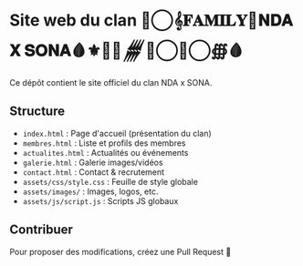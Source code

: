 
# Site web du clan 🧟⃝𝄞𝐅𝐀𝐌𝐈𝐋𝐘🍷𝐍𝐃𝐀 𝐗 𝐒𝐎𝐍𝐀🩸⚜️̥⃟𒁂🧟⃝≛⃝∰🩸

Ce dépôt contient le site officiel du clan NDA x SONA.

## Structure

- `index.html` : Page d'accueil (présentation du clan)
- `membres.html` : Liste et profils des membres
- `actualites.html` : Actualités ou événements
- `galerie.html` : Galerie images/vidéos
- `contact.html` : Contact & recrutement
- `assets/css/style.css` : Feuille de style globale
- `assets/images/` : Images, logos, etc.
- `assets/js/script.js` : Scripts JS globaux

## Contribuer

Pour proposer des modifications, créez une Pull Request 🚀
